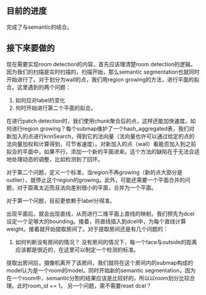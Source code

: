 ## 目前的进度
完成了与semantic的结合。
## 接下来要做的
现在需要实现room detection的内容，首先应该理清楚room detection的逻辑。 因为我们的扫描是实时扫描的，扫描开始，那么semantic segmentation也就同时开始进行了。对于划分为wall的点，我们用region growing的方法，进行平面的拟合。这里遇到的两个问题：
1. 如何应对label的变化
2. 何时开始进行第二个平面的拟合。

在进行patch detection时，我们使用chunk聚合后的点，这样还能加快速度。如何进行region growing？每个submap维护了一个hash_aggregated表，我们对新加入的点进行knnSearch，得到它的法向量（法向量也许可以通过给定的点的法向量加权和计算得到，可节省速度）。对新加入的点（wall）看能否加入到之前拟合的平面中，如果不行，添加一个新的平面进来。这个方法的缺陷在于无法合适地处理动态的调整，比如检测到了回环。



对于第二个问题，定义一个标准，当region不再growing（新的点大部分是outlier），就停止这个region的growing。此外，可能还需要一个平面合并的问题，对于距离太近而且法向差别很小的平面，合并为一个平面。

对于第一个问题，目前更依赖于label分得准。


出现平面后，就会出现直线，从而进行二维平面上直线的映射。我们预先为dcel设定一个足够大的bounding。接着，将直线插入到dcel中，为每个直线计算weight。接着就开始提取房间了。对于提取房间还是有几个问题的：
1. 如何判断没有房间的情况？
没有房间的情况下，每一个face与outside的距离应该都是很近的，在这里可以制定一个检测的标准。

提取出房间后，摄像机离开了该房间，我们就将在这个房间内的submap构成的model认为是一个room的model。同时开始新的semantic segmentation，因为在一个room中，semantic分割的结果应该是比较好的，所以以room划分比较合理。此时room_id += 1。 另一个问题，需不需要reset dcel？